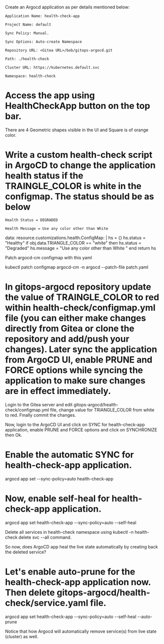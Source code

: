 Create an Argocd application as per details mentioned below:


    Application Name: health-check-app

    Project Name: default

    Sync Policy: Manual.

    Sync Options: Auto-create Namespace

    Repository URL: <Gitea URL>/bob/gitops-argocd.git

    Path: ./health-check

    Cluster URL: https://kubernetes.default.svc

    Namespace: health-check

# Access the app using HealthCheckApp button on the top bar.
There are 4 Geometric shapes visible in the UI and Square is of orange color.

# Write a custom health-check script in ArgoCD to change the application health status if the TRAINGLE_COLOR is white in the configmap. The status should be as below


    Health Status = DEGRADED

    Health Message = Use any color other than White


 data:
    resource.customizations.health.ConfigMap: |
      hs = {}
      hs.status = "Healthy"
       if obj.data.TRIANGLE_COLOR == "white" then
          hs.status = "Degraded"
          hs.message = "Use any color other than White "
       end
      return hs

Patch argocd-cm configmap with this yaml


kubectl patch configmap argocd-cm -n argocd --patch-file patch.yaml 

# In gitops-argocd repository update the value of TRAINGLE_COLOR to red within health-check/configmap.yml file (you can either make changes directly from Gitea or clone the repository and add/push your changes). Later sync the application from ArgoCD UI, enable PRUNE and FORCE options while syncing the application to make sure changes are in effect immediately.

Login to the Gitea server and edit gitops-argocd/health-check/configmap.yml file, change value for TRIANGLE_COLOR from white to red. Finally commit the changes.


Now, login to the ArgoCD UI and click on SYNC for health-check-app application, enable PRUNE and FORCE options and click on SYNCHRONIZE then Ok.

# Enable the automatic SYNC for health-check-app application.

argocd app set --sync-policy=auto health-check-app

# Now, enable self-heal for health-check-app application.

argocd app set health-check-app --sync-policy=auto --self-heal

Delete all services in health-check namespace using kubectl -n health-check delete svc --all command.

So now, does ArgoCD app heal the live state automatically by creating back the deleted service?

# Let's enable auto-prune for the health-check-app application now. Then delete gitops-argocd/health-check/service.yaml file.

argocd app set health-check-app  --sync-policy=auto --self-heal --auto-prune

Notice that how Argocd will automatically remove service(s) from live state (cluster) as well.


